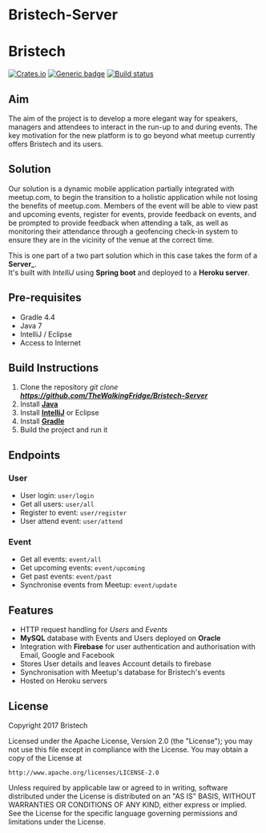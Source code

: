 # Bristech-Server

# Bristech
[![Crates.io](https://img.shields.io/crates/l/rustc-serialize.svg?maxAge=2592000)]()  [![Generic badge](https://img.shields.io/badge/license-Firebase-<red>.svg)](https://shields.io/)  [![Build status](https://travis-ci.org/google/licenseclassifier.svg?branch=master)](https://travis-ci.org/google/licenseclassifier)

## Aim
The aim of the project is to develop a more elegant way for speakers, managers and attendees to interact in the run-up to and during events. The key motivation for the new platform is to go beyond what meetup currently offers Bristech and its users.

## Solution
Our solution is a dynamic mobile application partially integrated with meetup.com, to begin the transition to a holistic application while not losing the benefits of meetup.com. Members of the event will be able to view past and upcoming events, register for events, provide feedback on events, and be prompted to provide feedback when attending a talk, as well as monitoring their attendance through a geofencing check-in system to ensure they are in the vicinity of the venue at the correct time. 


This is one part of a two part solution which in this case takes the form of a **Server_**.  
It's built with *IntelliJ* using **Spring boot** and deployed to a **Heroku server**.

## Pre-requisites
- Gradle 4.4
- Java 7
- IntelliJ / Eclipse
- Access to Internet


## Build Instructions
1. Clone the repository *git clone **https://github.com/TheWalkingFridge/Bristech-Server***
2. Install [**Java**](https://java.com/en/download/help/download_options.xml)
3. Install [**IntelliJ**](https://www.jetbrains.com/idea/) or Eclipse 
4. Install [**Gradle**](https://gradle.org/) 
5. Build the project and run it

## Endpoints
### User
- User login: `user/login` 
- Get all users: `user/all`
- Register to event: `user/register`
- User attend event: `user/attend`
### Event
- Get all events: `event/all`
- Get upcoming events: `event/upcoming`
- Get past events: `event/past`
- Synchronise events from Meetup: `event/update`

## Features
- HTTP request handling for *Users* and *Events*
- **MySQL** database with Events and Users deployed on **Oracle**
- Integration with **Firebase** for user authentication and authorisation with Email, Google and Facebook
- Stores User details and leaves Account details to firebase
- Synchronisation with Meetup's database for Bristech's events
- Hosted on Heroku servers


## License
Copyright 2017 Bristech

Licensed under the Apache License, Version 2.0 (the "License");
you may not use this file except in compliance with the License.
You may obtain a copy of the License at

    http://www.apache.org/licenses/LICENSE-2.0

Unless required by applicable law or agreed to in writing, software
distributed under the License is distributed on an "AS IS" BASIS,
WITHOUT WARRANTIES OR CONDITIONS OF ANY KIND, either express or implied.
See the License for the specific language governing permissions and
limitations under the License.

